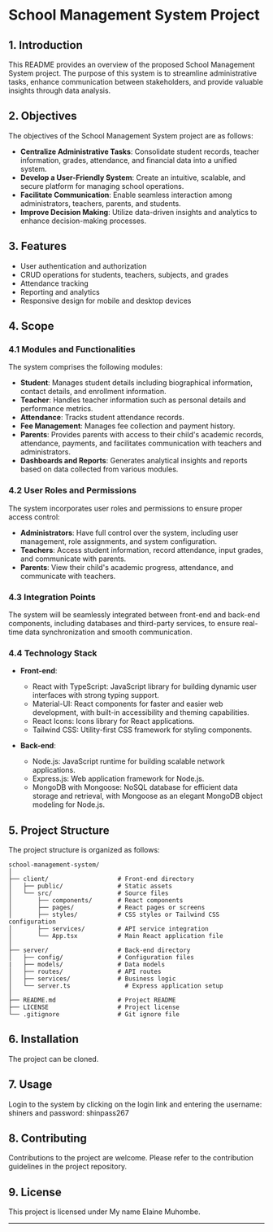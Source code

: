 # School Management System Project

## 1. Introduction
This README provides an overview of the proposed School Management System project. The purpose of this system is to streamline administrative tasks, enhance communication between stakeholders, and provide valuable insights through data analysis.

## 2. Objectives
The objectives of the School Management System project are as follows:
- **Centralize Administrative Tasks**: Consolidate student records, teacher information, grades, attendance, and financial data into a unified system.
- **Develop a User-Friendly System**: Create an intuitive, scalable, and secure platform for managing school operations.
- **Facilitate Communication**: Enable seamless interaction among administrators, teachers, parents, and students.
- **Improve Decision Making**: Utilize data-driven insights and analytics to enhance decision-making processes.
  
## 3. Features
- User authentication and authorization
- CRUD operations for students, teachers, subjects, and grades
- Attendance tracking
- Reporting and analytics
- Responsive design for mobile and desktop devices
  
## 4. Scope
### 4.1 Modules and Functionalities
The system comprises the following modules:
- **Student**: Manages student details including biographical information, contact details, and enrollment information.
- **Teacher**: Handles teacher information such as personal details and performance metrics.
- **Attendance**: Tracks student attendance records.
- **Fee Management**: Manages fee collection and payment history.
- **Parents**: Provides parents with access to their child's academic records, attendance, payments, and facilitates communication with teachers and administrators.
- **Dashboards and Reports**: Generates analytical insights and reports based on data collected from various modules.

### 4.2 User Roles and Permissions
The system incorporates user roles and permissions to ensure proper access control:
- **Administrators**: Have full control over the system, including user management, role assignments, and system configuration.
- **Teachers**: Access student information, record attendance, input grades, and communicate with parents.
- **Parents**: View their child's academic progress, attendance, and communicate with teachers.
  
### 4.3 Integration Points
The system will be seamlessly integrated between front-end and back-end components, including databases and third-party services, to ensure real-time data synchronization and smooth communication.

### 4.4 Technology Stack
- **Front-end**: 
  - React with TypeScript: JavaScript library for building dynamic user interfaces with strong typing support.
  - Material-UI: React components for faster and easier web development, with built-in accessibility and theming capabilities.
  - React Icons: Icons library for React applications.
  - Tailwind CSS: Utility-first CSS framework for styling components.
  
- **Back-end**:
  - Node.js: JavaScript runtime for building scalable network applications.
  - Express.js: Web application framework for Node.js.
  - MongoDB with Mongoose: NoSQL database for efficient data storage and retrieval, with Mongoose as an elegant MongoDB object modeling for Node.js.

## 5. Project Structure
The project structure is organized as follows:

```
school-management-system/
│
├── client/                   # Front-end directory
│   ├── public/               # Static assets
│   └── src/                  # Source files
│       ├── components/       # React components
│       ├── pages/            # React pages or screens
│       ├── styles/           # CSS styles or Tailwind CSS configuration
│       ├── services/         # API service integration
│       └── App.tsx           # Main React application file
│
├── server/                   # Back-end directory
│   ├── config/               # Configuration files
|   ├── models/               # Data models
│   ├── routes/               # API routes
│   ├── services/             # Business logic
│   └── server.ts               # Express application setup
│
├── README.md                 # Project README
├── LICENSE                   # Project license
└── .gitignore                # Git ignore file
```

## 6. Installation
The project can be cloned.

## 7. Usage
Login to the system by clicking on the login link and entering the username: shiners and password: shinpass267

## 8. Contributing
Contributions to the project are welcome. Please refer to the contribution guidelines in the project repository.

## 9. License
This project is licensed under My name Elaine Muhombe.

---

